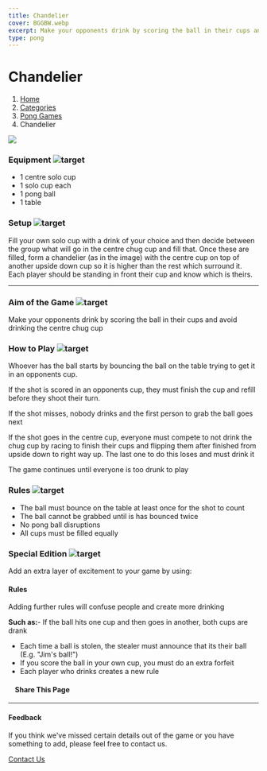 ```yaml
---
title: Chandelier
cover: BGGBW.webp
excerpt: Make your opponents drink by scoring the ball in their cups and avoid drinking the centre chug cup
type: pong
---
```


# Chandelier

1.  [Home](/)
2.  [Categories](GameCategories)
3.  [Pong Games](GameCategories/PongGames)
4.  Chandelier

![](images/chandelier.webp)

### Equipment ![target](images/liquor.webp)

-   1 centre solo cup
-   1 solo cup each
-   1 pong ball
-   1 table

### Setup ![target](images/settings.webp)

Fill your own solo cup with a drink of your choice and then decide between the group what will go in the centre chug cup and fill that. Once these are filled, form a chandelier (as in the image) with the centre cup on top of another upside down cup so it is higher than the rest which surround it. Each player should be standing in front their cup and know which is theirs.

* * *

### Aim of the Game ![target](images/target.webp)

Make your opponents drink by scoring the ball in their cups and avoid drinking the centre chug cup

### How to Play ![target](images/question.webp)

Whoever has the ball starts by bouncing the ball on the table trying to get it in an opponents cup.

If the shot is scored in an opponents cup, they must finish the cup and refill before they shoot their turn.

If the shot misses, nobody drinks and the first person to grab the ball goes next

If the shot goes in the centre cup, everyone must compete to not drink the chug cup by racing to finish their cups and flipping them after finished from upside down to right way up. The last one to do this loses and must drink it

The game continues until everyone is too drunk to play

### Rules ![target](images/rules.webp)

-   The ball must bounce on the table at least once for the shot to count
-   The ball cannot be grabbed until is has bounced twice
-   No pong ball disruptions
-   All cups must be filled equally

### Special Edition ![target](images/special.webp)

Add an extra layer of excitement to your game by using:

#### **Rules**

Adding further rules will confuse people and create more drinking

**Such as:**-   If the ball hits one cup and then goes in another, both cups are drank
-   Each time a ball is stolen, the stealer must announce that its their ball (E.g. "Jim's ball!")
-   If you score the ball in your own cup, you must do an extra forfeit
-   Each player who drinks creates a new rule

####     Share This Page

[](https://www.facebook.com/sharer/sharer.php?u=beergogglegames.co.uk/GameCategories/PongGames/chandelier)[](https://www.instagram.com/direct/new/)[](https://twitter.com/intent/tweet?url=beergogglegames.co.uk/GameCategories/PongGames/chandelier)

* * *

#### Feedback

If you think we've missed certain details out of the game or you have something to add, please feel free to contact us.

  
  
  
[Contact Us](contact)
